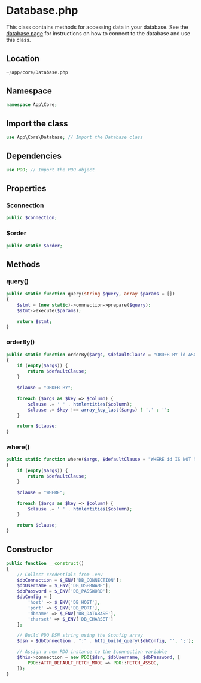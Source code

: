 # Database.php

This class contains methods for accessing data in your database. See the [database page](../database.md) for instructions on how to connect to the database and use this class.

## Location

```php
~/app/core/Database.php
```

## Namespace

```php
namespace App\Core;
```

## Import the class

```php
use App\Core\Database; // Import the Database class
```

## Dependencies

```php
use PDO; // Import the PDO object
```

## Properties

### $connection

```php
public $connection;
```

### $order

```php
public static $order;
```

## Methods

### query()

```php
public static function query(string $query, array $params = [])
{
	$stmt = (new static)->connection->prepare($query);
	$stmt->execute($params);

	return $stmt;
}
```

### orderBy()

```php
public static function orderBy($args, $defaultClause = "ORDER BY id ASC") : string
{
	if (empty($args)) {
		return $defaultClause;
	}

	$clause = "ORDER BY";

	foreach ($args as $key => $column) {
		$clause .= ' ' . htmlentities($column);
		$clause .= $key !== array_key_last($args) ? ',' : '';
	}

	return $clause;
}
```

### where()

```php
public static function where($args, $defaultClause = "WHERE id IS NOT NULL") : string
{
	if (empty($args)) {
		return $defaultClause;
	}

	$clause = "WHERE";

	foreach ($args as $key => $column) {
		$clause .= ' ' . htmlentities($column);
	}

	return $clause;		
}
```

## Constructor

```php
public function __construct()
{
	// Collect credentials from .env
	$dbConnection = $_ENV['DB_CONNECTION'];
	$dbUsername = $_ENV['DB_USERNAME'];
	$dbPassword = $_ENV['DB_PASSWORD'];
	$dbConfig = [
		'host' => $_ENV['DB_HOST'],
		'port' => $_ENV['DB_PORT'],
		'dbname' => $_ENV['DB_DATABASE'],
		'charset' => $_ENV['DB_CHARSET']
	];

	// Build PDO DSN string using the $config array
	$dsn = $dbConnection . ":" . http_build_query($dbConfig, '', ';');

	// Assign a new PDO instance to the $connection variable
	$this->connection = new PDO($dsn, $dbUsername, $dbPassword, [
		PDO::ATTR_DEFAULT_FETCH_MODE => PDO::FETCH_ASSOC,
	]);
}
```
